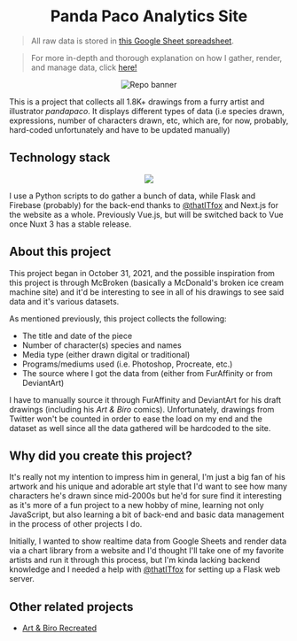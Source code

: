 <h1 align="center">Panda Paco Analytics Site</h1>

> All raw data is stored in [this Google Sheet spreadsheet][sheet].

> For more in-depth and thorough explanation on how I gather, render, and manage
> data, click [here!][notebook]

<p align="center">
  <img src="https://github.com/skepfusky/pandapaco-art-statistics/blob/main/docs/project-banner-new.png?raw=true" alt="Repo banner">
</p>

This is a project that collects all 1.8K+ drawings from a furry artist and
illustrator *pandapaco*. It displays different types of data (i.e species
drawn, expressions, number of characters drawn, etc, which are, for now,
probably, hard-coded unfortunately and have to be updated manually)

## Technology stack

<p align="center">
  <img src="https://skillicons.dev/icons?i=nextjs,ts,tailwind,sass,py,flask,firebase">
</p>

I use a Python scripts to do gather a bunch of data, while Flask and Firebase (probably) for the back-end
thanks to [@thatITfox](https://github.com/thatITfox) and Next.js for the website
as a whole. Previously Vue.js, but will be switched back to Vue once Nuxt 3 has a stable
release.

## About this project

This project began in October 31, 2021, and the possible inspiration from this
project is through McBroken (basically a McDonald's broken ice cream machine site)
and it'd be interesting to see in all of his drawings to see said data and it's various
datasets.

As mentioned previously, this project collects the following:

- The title and date of the piece
- Number of character(s) species and names
- Media type (either drawn digital or traditional)
- Programs/mediums used (i.e. Photoshop, Procreate, etc.)
- The source where I got the data from (either from FurAffinity or from DeviantArt)

I have to manually source it through FurAffinity and DeviantArt for his draft
drawings (including his *Art & Biro* comics). Unfortunately, drawings from
Twitter won't be counted in order to ease the load on my end and the dataset
as well since all the data gathered will be hardcoded to the site.

## Why did you create this project?

It's really not my intention to impress him in general, I'm just a big fan of his
artwork and his unique and adorable art style that I'd want to see how many characters
he's drawn since mid-2000s but he'd for sure find it interesting as it's more of a fun
project to a new hobby of mine, learning not only JavaScript, but also learning
a bit of back-end and basic data management in the process of other projects I do.

Initially, I wanted to show realtime data from Google Sheets and render data via a chart
library from a website and I'd thought I'll take one of my favorite artists and run it
through this process, but I'm kinda lacking backend knowledge and I needed a help with
[@thatITfox](https://github.com/thatITfox) for setting up a Flask web server.

## Other related projects

- [Art & Biro Recreated](https://github.com/skepfusky/art-and-biro-comic-vue3)

[notebook]: https://github.com/skepfusky/pandapaco-art-statistics/blob/main/data/paco-drawing-data.ipynb
[sheet]: https://docs.google.com/spreadsheets/d/1fpNL-qbfZ53H-6WdqEB2X9rwn9QmM1porJqKgBC7rPk/edit?usp=sharing
